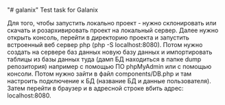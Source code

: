 "# galanix" 
Test task for Galanix

Для того, чтобы запустить локально проект - нужно склонировать или скачать и розархивировать проект на локальный сервер. Далее нужно открыть консоль, перейти в директорию проекта и запустить встроенный веб сервер php (php -S localhost:8080). Потом нужно создать на сервере баз данных новую базу данных и импортировать таблицы из базы данных туда (дамп БД находиться в папке dump репозитория) например с помощью ПО phpMyAdmin или с помощью консоли. Потом нужно зайти в файл components/DB.php и там настроить подключение к БД (название БД и данные пользователя). Затем перейти в браузер и в адресной строке вбить адрес: localhost:8080.
